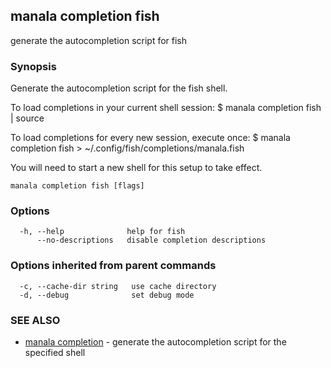 ## manala completion fish

generate the autocompletion script for fish

### Synopsis


Generate the autocompletion script for the fish shell.

To load completions in your current shell session:
$ manala completion fish | source

To load completions for every new session, execute once:
$ manala completion fish > ~/.config/fish/completions/manala.fish

You will need to start a new shell for this setup to take effect.


```
manala completion fish [flags]
```

### Options

```
  -h, --help              help for fish
      --no-descriptions   disable completion descriptions
```

### Options inherited from parent commands

```
  -c, --cache-dir string   use cache directory
  -d, --debug              set debug mode
```

### SEE ALSO

* [manala completion](manala_completion.md)	 - generate the autocompletion script for the specified shell

